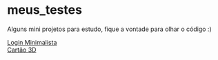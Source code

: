 # meus_testes
Alguns mini projetos para estudo, fique a vontade para olhar o código :)
<div>
<a href="https://viniciuslavouraa.github.io/meus_testes/CSS%20training/login_minimalista/login.html" target="_blank">Login Minimalista</a>
</div>
<div>
<a href="https://viniciuslavouraa.github.io/meus_testes/CSS%20training/credit-card/credit_card.html" target="_blank">Cartão 3D</a>
</div>
